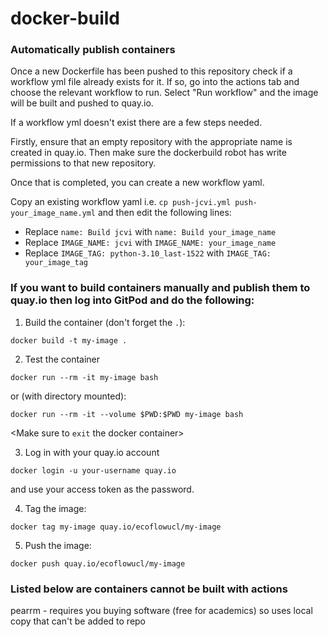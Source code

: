 # docker-build

### Automatically publish containers
Once a new Dockerfile has been pushed to this repository check if a workflow yml file already exists for it.
If so, go into the actions tab and choose the relevant workflow to run.
Select "Run workflow" and the image will be built and pushed to quay.io.

If a workflow yml doesn't exist there are a few steps needed.

Firstly, ensure that an empty repository with the appropriate name is created in quay.io. Then make sure the dockerbuild robot has write permissions to that new repository.

Once that is completed, you can create a new workflow yaml.

Copy an existing workflow yaml i.e. `cp push-jcvi.yml push-your_image_name.yml` and then edit the following lines:
* Replace `name: Build jcvi` with `name: Build your_image_name`
* Replace `IMAGE_NAME: jcvi` with `IMAGE_NAME: your_image_name`
* Replace `IMAGE_TAG: python-3.10_last-1522` with `IMAGE_TAG: your_image_tag`

### If you want to build containers manually and publish them to quay.io then log into GitPod and do the following:
1. Build the container (don't forget the `.`):

`docker build -t my-image .`

2. Test the container 

`docker run --rm -it my-image bash`

or (with directory mounted):

`docker run --rm -it --volume $PWD:$PWD my-image bash`

<Make sure to `exit` the docker container>

3. Log in with your quay.io account

`docker login -u your-username quay.io`

and use your access token as the password.

4. Tag the image:
   
`docker tag my-image quay.io/ecoflowucl/my-image`

5. Push the image:
   
`docker push quay.io/ecoflowucl/my-image`

### Listed below are containers cannot be built with actions
pearrm - requires you buying software (free for academics) so uses local copy that can't be added to repo
